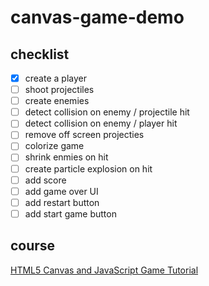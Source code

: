 # canvas-game-demo

## checklist

- [x] create a player
- [ ] shoot projectiles
- [ ] create enemies
- [ ] detect collision on enemy / projectile hit
- [ ] detect collision on enemy / player hit
- [ ] remove off screen projecties
- [ ] colorize game
- [ ] shrink enmies on hit
- [ ] create particle explosion on hit
- [ ] add score
- [ ] add game over UI
- [ ] add restart button
- [ ] add start game button

## course
[HTML5 Canvas and JavaScript Game Tutorial](https://youtu.be/eI9idPTT0c4)
